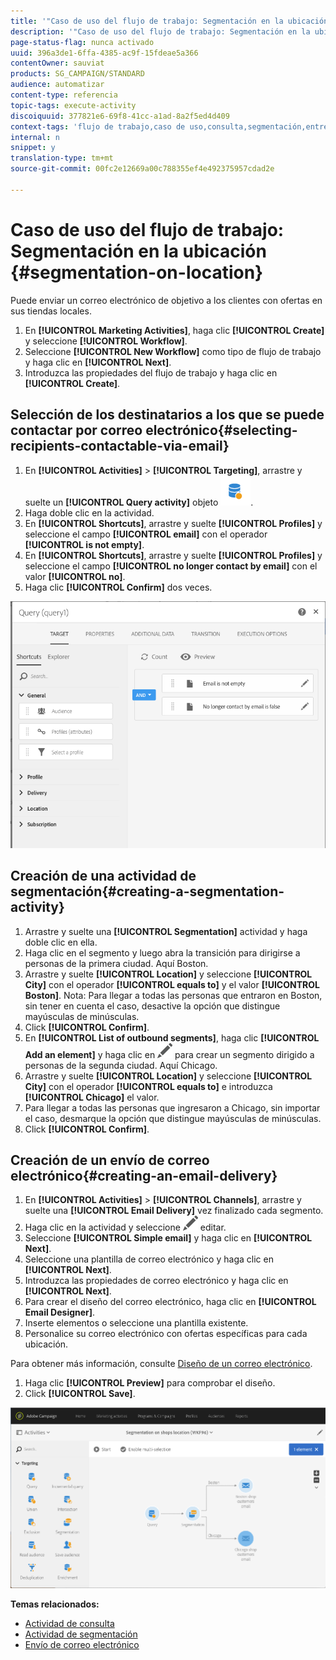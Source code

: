 ```yaml
---
title: '"Caso de uso del flujo de trabajo: Segmentación en la ubicación"'
description: '"Caso de uso del flujo de trabajo: Segmentación en la ubicación"'
page-status-flag: nunca activado
uuid: 396a3de1-6ffa-4385-ac9f-15fdeae5a366
contentOwner: sauviat
products: SG_CAMPAIGN/STANDARD
audience: automatizar
content-type: referencia
topic-tags: execute-activity
discoiquuid: 377821e6-69f8-41cc-a1ad-8a2f5ed4d409
context-tags: 'flujo de trabajo,caso de uso,consulta,segmentación,entrega '
internal: n
snippet: y
translation-type: tm+mt
source-git-commit: 00fc2e12669a00c788355ef4e492375957cdad2e

---
```



# Caso de uso del flujo de trabajo: Segmentación en la ubicación {#segmentation-on-location}

Puede enviar un correo electrónico de objetivo a los clientes con ofertas en sus tiendas locales.

1. En **[!UICONTROL Marketing Activities]**, haga clic **[!UICONTROL Create]** y seleccione **[!UICONTROL Workflow]**.
1. Seleccione **[!UICONTROL New Workflow]** como tipo de flujo de trabajo y haga clic en **[!UICONTROL Next]**.
1. Introduzca las propiedades del flujo de trabajo y haga clic en **[!UICONTROL Create]**.

## Selección de los destinatarios a los que se puede contactar por correo electrónico{#selecting-recipients-contactable-via-email}

1. En **[!UICONTROL Activities]** &gt; **[!UICONTROL Targeting]**, arrastre y suelte un **[!UICONTROL Query activity]** objeto ![](assets/query.png).
1. Haga doble clic en la actividad.
1. En **[!UICONTROL Shortcuts]**, arrastre y suelte **[!UICONTROL Profiles]** y seleccione el campo **[!UICONTROL email]** con el operador **[!UICONTROL is not empty]**.
1. En **[!UICONTROL Shortcuts]**, arrastre y suelte **[!UICONTROL Profiles]** y seleccione el campo **[!UICONTROL no longer contact by email]** con el valor **[!UICONTROL no]**.
1. Haga clic **[!UICONTROL Confirm]** dos veces.

![](assets/wf-complement-query.png)

## Creación de una actividad de segmentación{#creating-a-segmentation-activity}

1. Arrastre y suelte una **[!UICONTROL Segmentation]** actividad y haga doble clic en ella.
1. Haga clic en el segmento y luego abra la transición para dirigirse a personas de la primera ciudad. Aquí Boston.
1. Arrastre y suelte **[!UICONTROL Location]** y seleccione **[!UICONTROL City]** con el operador **[!UICONTROL equals to]** y el valor **[!UICONTROL Boston]**.
Nota: Para llegar a todas las personas que entraron en Boston, sin tener en cuenta el caso, desactive la opción que distingue mayúsculas de minúsculas.
1. Click **[!UICONTROL Confirm]**.
1. En **[!UICONTROL List of outbound segments]**, haga clic **[!UICONTROL Add an element]** y haga clic en ![](assets/edit_darkgrey-24px.png) para crear un segmento dirigido a personas de la segunda ciudad. Aquí Chicago.
1. Arrastre y suelte **[!UICONTROL Location]** y seleccione **[!UICONTROL City]** con el operador **[!UICONTROL equals to]** e introduzca **[!UICONTROL Chicago]** el valor.
1. Para llegar a todas las personas que ingresaron a Chicago, sin importar el caso, desmarque la opción que distingue mayúsculas de minúsculas.
1. Click **[!UICONTROL Confirm]**.

## Creación de un envío de correo electrónico{#creating-an-email-delivery}

1. En **[!UICONTROL Activities]** &gt; **[!UICONTROL Channels]**, arrastre y suelte una **[!UICONTROL Email Delivery]** vez finalizado cada segmento.
1. Haga clic en la actividad y seleccione ![](assets/edit_darkgrey-24px.png) editar.
1. Seleccione **[!UICONTROL Simple email]** y haga clic en **[!UICONTROL Next]**.
1. Seleccione una plantilla de correo electrónico y haga clic en **[!UICONTROL Next]**.
1. Introduzca las propiedades de correo electrónico y haga clic en **[!UICONTROL Next]**.
1. Para crear el diseño del correo electrónico, haga clic en **[!UICONTROL Email Designer]**.
1. Inserte elementos o seleccione una plantilla existente.
1. Personalice su correo electrónico con ofertas específicas para cada ubicación.

Para obtener más información, consulte [Diseño de un correo electrónico](../../designing/using/designing-from-scratch.md#designing-an-email-content-from-scratch).

1. Haga clic **[!UICONTROL Preview]** para comprobar el diseño.
1. Click **[!UICONTROL Save]**.

![](assets/wf-segmentation-location.png)

**Temas relacionados:**

* [Actividad de consulta](../../automating/using/query.md)
* [Actividad de segmentación](../../automating/using/segmentation.md)
* [Envío de correo electrónico](../../automating/using/email-delivery.md)
